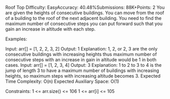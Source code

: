Roof Top
Difficulty: EasyAccuracy: 40.48%Submissions: 88K+Points: 2
You are given the heights of consecutive buildings. You can move from the roof of a building to the roof of the next adjacent building. You need to find the maximum number of consecutive steps you can put forward such that you gain an increase in altitude with each step.

Examples:

Input: arr[] = [1, 2, 2, 3, 2]
Output: 1
Explanation: 1, 2, or 2, 3 are the only consecutive buildings with increasing heights thus maximum number of consecutive steps with an increase in gain in altitude would be 1 in both cases.
Input: arr[] = [1, 2, 3, 4]
Output: 3
Explanation: 1 to 2 to 3 to 4 is the jump of length 3 to have a maximum number of buildings with increasing heights, so maximum steps with increasing altitude becomes 3.
Expected Time Complexity: O(n)
Expected Auxiliary Space: O(1)

Constraints:
1 <= arr.size() <= 106
1 <= arr[i] <= 105